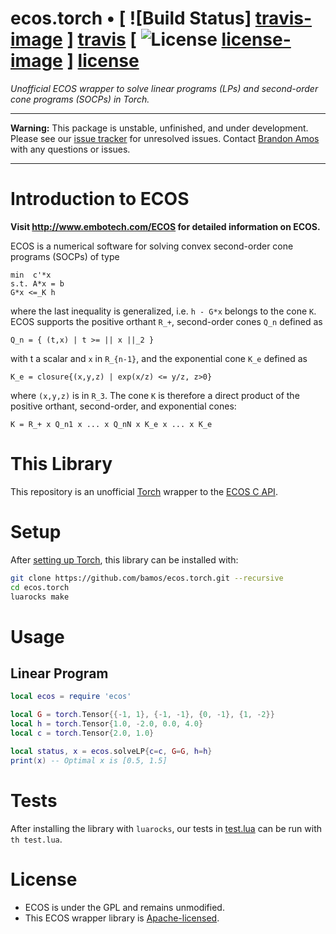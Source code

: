 # ecos.torch • [ ![Build Status] [travis-image] ] [travis] [ ![License] [license-image] ] [license]

*Unofficial ECOS wrapper to solve linear programs (LPs) and
second-order cone programs (SOCPs) in Torch.*

[travis-image]: https://travis-ci.org/bamos/ecos.torch.png?branch=master
[travis]: http://travis-ci.org/bamos/ecos.torch

[license-image]: http://img.shields.io/badge/license-Apache--2-blue.svg?style=flat
[license]: LICENSE

---

**Warning:** This package is unstable, unfinished, and under development.
Please see our [issue tracker](https://github.com/bamos/ecos.torch/issues)
for unresolved issues.
Contact [Brandon Amos](http://bamos.github.io) with any questions
or issues.

---

# Introduction to ECOS

**Visit http://www.embotech.com/ECOS for detailed information on ECOS.**

ECOS is a numerical software for solving convex second-order cone programs (SOCPs) of type

```
min  c'*x
s.t. A*x = b
G*x <=_K h
```

where the last inequality is generalized, i.e. `h - G*x` belongs to the cone `K`.
ECOS supports the positive orthant `R_+`, second-order cones `Q_n` defined as
```
Q_n = { (t,x) | t >= || x ||_2 }
```
with t a scalar and `x` in `R_{n-1}`,
and the exponential cone `K_e` defined as

```
K_e = closure{(x,y,z) | exp(x/z) <= y/z, z>0}
```

where `(x,y,z)` is in `R_3`.
The cone `K` is therefore a direct product of the positive orthant,
second-order, and exponential cones:

```
K = R_+ x Q_n1 x ... x Q_nN x K_e x ... x K_e
```

# This Library

This repository is an unofficial [Torch](http://torch.ch/) wrapper to
the [ECOS C API](https://www.embotech.com/ECOS/How-to-use/C-API).

# Setup

After [setting up Torch](http://torch.ch/docs/getting-started.html),
this library can be installed with:

```bash
git clone https://github.com/bamos/ecos.torch.git --recursive
cd ecos.torch
luarocks make
```

# Usage

## Linear Program

```lua
local ecos = require 'ecos'

local G = torch.Tensor{{-1, 1}, {-1, -1}, {0, -1}, {1, -2}}
local h = torch.Tensor{1.0, -2.0, 0.0, 4.0}
local c = torch.Tensor{2.0, 1.0}

local status, x = ecos.solveLP{c=c, G=G, h=h}
print(x) -- Optimal x is [0.5, 1.5]
```

# Tests

After installing the library with `luarocks`, our tests in
[test.lua](https://github.com/bamos/ecos.torch/blob/master/test.lua)
can be run with `th test.lua`.

# License

+ ECOS is under the GPL and remains unmodified.
+ This ECOS wrapper library is
  [Apache-licensed](https://github.com/bamos/ecos.torch/blob/master/LICENSE).
